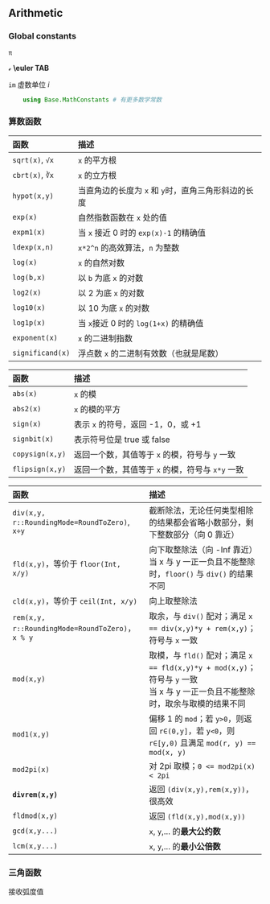 ## Arithmetic

### Global constants

`π`

`ℯ` **\euler TAB**

`im` 虚数单位 $i$

```julia
	using Base.MathConstants # 有更多数学常数
```



### 算数函数

| 函数             | 描述                                                |
| :--------------- | :-------------------------------------------------- |
| `sqrt(x)`, `√x`  | `x` 的平方根                                        |
| `cbrt(x)`, `∛x`  | `x` 的立方根                                        |
| `hypot(x,y)`     | 当直角边的长度为 `x` 和 `y`时，直角三角形斜边的长度 |
| `exp(x)`         | 自然指数函数在 `x` 处的值                           |
| `expm1(x)`       | 当 `x` 接近 0 时的 `exp(x)-1` 的精确值              |
| `ldexp(x,n)`     | `x*2^n` 的高效算法，`n` 为整数                      |
| `log(x)`         | `x` 的自然对数                                      |
| `log(b,x)`       | 以 `b` 为底 `x` 的对数                              |
| `log2(x)`        | 以 2 为底 `x` 的对数                                |
| `log10(x)`       | 以 10 为底 `x` 的对数                               |
| `log1p(x)`       | 当 `x`接近 0 时的 `log(1+x)` 的精确值               |
| `exponent(x)`    | `x` 的二进制指数                                    |
| `significand(x)` | 浮点数 `x` 的二进制有效数（也就是尾数）             |



| 函数            | 描述                                             |
| :-------------- | :----------------------------------------------- |
| `abs(x)`        | `x` 的模                                         |
| `abs2(x)`       | `x` 的模的平方                                   |
| `sign(x)`       | 表示 `x` 的符号，返回 -1，0，或 +1               |
| `signbit(x)`    | 表示符号位是 true 或 false                       |
| `copysign(x,y)` | 返回一个数，其值等于 `x` 的模，符号与 `y` 一致   |
| `flipsign(x,y)` | 返回一个数，其值等于 `x` 的模，符号与 `x*y` 一致 |



| 函数                                              | 描述                                                         |
| :------------------------------------------------ | :----------------------------------------------------------- |
| `div(x,y, r::RoundingMode=RoundToZero)`, `x÷y`    | 截断除法，无论任何类型相除的结果都会省略小数部分，剩下整数部分（向 0 靠近） |
| `fld(x,y)`，等价于 `floor(Int, x/y)`              | 向下取整除法（向 -Inf 靠近）<br />当 x 与 y 一正一负且不能整除时，`floor()` 与 `div()` 的结果不同 |
| `cld(x,y)`，等价于 `ceil(Int, x/y)`               | 向上取整除法                                                 |
| `rem(x,y, r::RoundingMode=RoundToZero)`，` x % y` | 取余，与 `div()` 配对；满足 `x == div(x,y)*y + rem(x,y)`；符号与 `x` 一致 |
| `mod(x,y)`                                        | 取模，与 `fld()` 配对；满足 `x == fld(x,y)*y + mod(x,y)`；符号与 `y` 一致<br />当 x 与 y 一正一负且不能整除时，取余与取模的结果不同 |
| `mod1(x,y)`                                       | 偏移 1 的 `mod`；若 `y>0`，则返回 `r∈(0,y]`，若 `y<0`，则 `r∈[y,0)` 且满足 `mod(r, y) == mod(x, y)` |
| `mod2pi(x)`                                       | 对 2pi 取模；`0 <= mod2pi(x) < 2pi`                          |
| **`divrem(x,y)`**                                 | 返回 `(div(x,y),rem(x,y))`，很高效                           |
| `fldmod(x,y)`                                     | 返回 `(fld(x,y),mod(x,y))`                                   |
| `gcd(x,y...)`                                     | `x`, `y`,... 的**最大公约数**                                |
| `lcm(x,y...)`                                     | `x`, `y`,... 的**最小公倍数**                                |

### 三角函数

接收弧度值